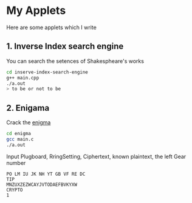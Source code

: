 # My Applets
Here are some applets which I write

## 1. Inverse Index search engine
You can search the setences of Shakespheare's works
```bash
cd inserve-index-search-engine
g++ main.cpp
./a.out
> to be or not to be
```

## 2. Enigama
Crack the [enigma](https://zh.wikipedia.org/wiki/%E6%81%A9%E5%B0%BC%E6%A0%BC%E7%8E%9B%E5%AF%86%E7%A0%81%E6%9C%BA)
```bash
cd enigma
gcc main.c
./a.out
```
Input Plugboard, RringSetting, Ciphertext, known plaintext, the left Gear number
```
PO LM IU JK NH YT GB VF RE DC
TIP
MNZUXZEZWCAYJVTODAEFBVKYXW
CRYPTO
1
```